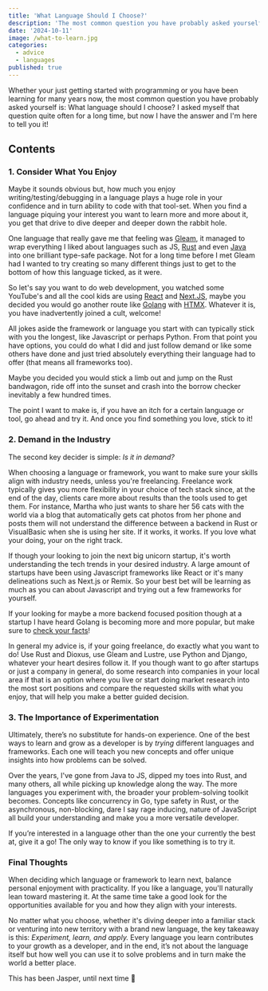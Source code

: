```yaml
---
title: 'What Language Should I Choose?'
description: 'The most common question you have probably asked yourself is now answered, see how to choose the right language for you!'
date: '2024-10-11'
image: /what-to-learn.jpg
categories:
  - advice
  - languages
published: true
---
```


Whether your just getting started with programming or you have been learning for many years now, the most common question you have probably asked yourself is: What language should I choose?
I asked myself that question quite often for a long time, but now I have the answer and I'm here to tell you it!

## Contents

### 1. Consider What You Enjoy

Maybe it sounds obvious but, how much you enjoy writing/testing/debugging in a language plays a huge role in your confidence and in turn ability to code with that tool-set.
When you find a language piquing your interest you want to learn more and more about it, you get that drive to dive deeper and deeper down the rabbit hole.

One language that really gave me that feeling was [Gleam](https://gleam.run), it managed to wrap everything I liked about languages such as JS, [Rust](https://rust-lang.org) and even [Java](https://java.com) into one brilliant type-safe package.
Not for a long time before I met Gleam had I wanted to try creating so many different things just to get to the bottom of how this language ticked, as it were.

So let's say you want to do web development, you watched some YouTube's and all the cool kids are using [React](https://react.dev) and [Next.JS](https://nextjs.org), maybe you decided you would go another route like [Golang](https://go.dev) with [HTMX](https://htmx.org). Whatever it is, you have inadvertently joined a cult, welcome!

All jokes aside the framework or language you start with can typically stick with you the longest, like Javascript or perhaps Python. From that point you have options, you could do what I did and just follow demand or like some others have done and just tried absolutely everything their language had to offer (that means all frameworks too).

Maybe you decided you would stick a limb out and jump on the Rust bandwagon, ride off into the sunset and crash into the borrow checker inevitably a few hundred times.

The point I want to make is, if you have an itch for a certain language or tool, go ahead and try it. And once you find something you love, stick to it!

### 2. Demand in the Industry

The second key decider is simple: _Is it in demand?_

When choosing a language or framework, you want to make sure your skills align with industry needs, unless you're freelancing. Freelance work typically gives you more flexibility in your choice of tech stack since, at the end of the day, clients care more about results than the tools used to get them. For instance, Martha who just wants to share her 56 cats with the world via a blog that automatically gets cat photos from her phone and posts them will not understand the difference between a backend in Rust or VisualBasic when she is using her site. If it works, it works. If you love what your doing, your on the right track.

If though your looking to join the next big unicorn startup, it's worth understanding the tech trends in your desired industry. A large amount of startups have been using Javascript frameworks like React or it's many delineations such as Next.js or Remix. So your best bet will be learning as much as you can about Javascript and trying out a few frameworks for yourself.

If your looking for maybe a more backend focused position though at a startup I have heard Golang is becoming more and more popular, but make sure to [check your facts](https://survey.stackoverflow.co/2024/)!

In general my advice is, if your going freelance, do exactly what you want to do! Use Rust and Dioxus, use Gleam and Lustre, use Python and Django, whatever your heart desires follow it.
If you though want to go after startups or just a company in general, do some research into companies in your local area if that is an option where you live or start doing market research into the most sort positions and compare the requested skills with what you enjoy, that will help you make a better guided decision.

### 3. The Importance of Experimentation

Ultimately, there’s no substitute for hands-on experience. One of the best ways to learn and grow as a developer is by _trying_ different languages and frameworks. Each one will teach you new concepts and offer unique insights into how problems can be solved.

Over the years, I've gone from Java to JS, dipped my toes into Rust, and many others, all while picking up knowledge along the way. The more languages you experiment with, the broader your problem-solving toolkit becomes. Concepts like concurrency in Go, type safety in Rust, or the asynchronous, non-blocking, dare I say rage inducing, nature of JavaScript all build your understanding and make you a more versatile developer.

If you’re interested in a language other than the one your currently the best at, give it a go! The only way to know if you like something is to try it.

### Final Thoughts

When deciding which language or framework to learn next, balance personal enjoyment with practicality. If you like a language, you'll naturally lean toward mastering it. At the same time take a good look for the opportunities available for you and how they align with your interests.

No matter what you choose, whether it's diving deeper into a familiar stack or venturing into new territory with a brand new language, the key takeaway is this: _Experiment, learn, and apply._ Every language you learn contributes to your growth as a developer, and in the end, it’s not about the language itself but how well you can use it to solve problems and in turn make the world a better place.

This has been Jasper, until next time 👋
